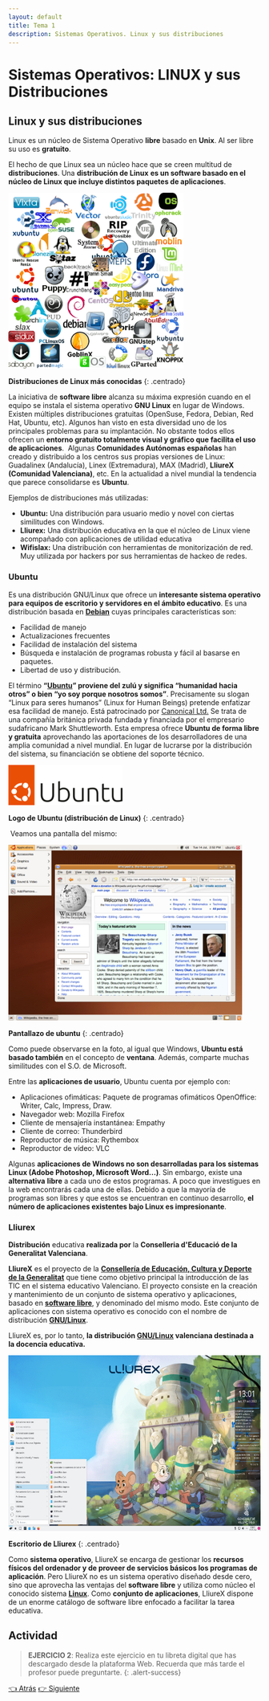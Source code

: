 ```yaml
---
layout: default
title: Tema 1
description: Sistemas Operativos. Linux y sus distribuciones
---
```


# Sistemas Operativos: LINUX y sus Distribuciones

## Linux y sus distribuciones

Linux es un núcleo de Sistema Operativo **libre** basado en **Unix**. Al ser libre su uso es **gratuito**.

El hecho de que Linux sea un núcleo hace que se creen multitud de **distribuciones**. Una **distribución de Linux** **es un software basado en el núcleo de Linux que incluye distintos paquetes de aplicaciones**. 

<img src="./images/Distribuciones_de_linux_mas_conocidas.png" alt="Distribuciones de linux más conocidas" height="350" class="img-centrada"/>

**Distribuciones de Linux más conocidas**
{: .centrado}

La iniciativa de **software libre** alcanza su máxima expresión cuando en el equipo se instala el sistema operativo **GNU Linux** en lugar de Windows. Existen múltiples distribuciones gratuitas (OpenSuse, Fedora, Debian, Red Hat, Ubuntu, etc). Algunos han visto en esta diversidad uno de los principales problemas para su implantación. No obstante todos ellos ofrecen un **entorno gratuito totalmente visual y gráfico que facilita el uso de aplicaciones**.  Algunas **Comunidades Autónomas españolas** han creado y distribuido a los centros sus propias versiones de Linux: Guadalinex (Andalucía), Linex (Extremadura), MAX (Madrid), **LliureX (Comunidad Valenciana)**, etc. En la actualidad a nivel mundial la tendencia que parece consolidarse es **Ubuntu**. 

Ejemplos de distribuciones más utilizadas:

* **Ubuntu:** Una distribución para usuario medio y novel con ciertas similitudes con Windows.
* **Lliurex:** Una distribución educativa en la que el núcleo de Linux viene acompañado con aplicaciones de utilidad educativa
* **Wifislax:** Una distribución con herramientas de monitorización de red. Muy utilizada por hackers por sus herramientas de hackeo de redes.

### Ubuntu

Es una distribución GNU/Linux que ofrece un **interesante sistema operativo para equipos de escritorio y servidores en el ámbito educativo**. Es una distribución basada en **[Debian](http://es.wikipedia.org/wiki/Debian)** cuyas principales características son:

* Facilidad de manejo
* Actualizaciones frecuentes
* Facilidad de instalación del sistema
* Búsqueda e instalación de programas robusta y fácil al basarse en paquetes.
* Libertad de uso y distribución.

El término **“[Ubuntu](http://es.wikipedia.org/wiki/Ubuntu)” proviene del zulú y significa “humanidad hacia otros” o bien “yo soy porque nosotros somos”**. Precisamente su slogan “Linux para seres humanos” (Linux for Human Beings) pretende enfatizar esa facilidad de manejo. Está patrocinado por [Canonical Ltd.](http://www.canonical.com/) Se trata de una compañía británica privada fundada y financiada por el empresario sudafricano Mark Shuttleworth. Esta empresa ofrece **Ubuntu de forma libre y gratuita** aprovechando las aportaciones de los desarrolladores de una amplia comunidad a nivel mundial. En lugar de lucrarse por la distribución del sistema, su financiación se obtiene del soporte técnico.

<img src="./images/Logo_de_ubuntu.png" alt="Logo de Ubuntu" height="80" class="img-centrada"/>


**Logo de Ubuntu (distribución de Linux)**
{: .centrado}

 Veamos una pantalla del mismo:

<img src="./images/Pantallazo_de_Ubuntu.jpg" alt="Logo de Ubuntu" height="350" class="img-centrada"/>

**Pantallazo de ubuntu**
{: .centrado}

Como puede observarse en la foto, al igual que Windows, **Ubuntu está basado también** en el concepto de **ventana**. Además, comparte muchas similitudes con el S.O. de Microsoft.

Entre las **aplicaciones de usuario**, Ubuntu cuenta por ejemplo con:

* Aplicaciones ofimáticas: Paquete de programas ofimáticos OpenOffice: Writer, Calc, Impress, Draw.
* Navegador web: Mozilla Firefox
* Cliente de mensajería instantánea: Empathy
* Cliente de correo: Thunderbird
* Reproductor de música: Rythembox
* Reproductor de vídeo: VLC


Algunas **aplicaciones de Windows no son desarrolladas para los sistemas Linux (Adobe Photoshop, Microsoft Word...)**. Sin embargo, existe una **alternativa** **libre** a cada uno de estos programas. A poco que investigues en la web encontrarás cada una de ellas. Debido a que la mayoría de programas son libres y que estos se encuentran en continuo desarrollo, **el número de aplicaciones existentes bajo Linux es impresionante**.

### Lliurex

**Distribución** educativa **realizada por** la **Conselleria d'Educació de la Generalitat Valenciana**.

**LliureX** es el proyecto de la **[Consellería de Educación, Cultura y Deporte de la Generalitat](http://www.ceice.gva.es/ "Conselleria d'Educació, Investigació, Cultura i Esport de la Generalitat Valenciana")** que tiene como objetivo principal la introducción de las TIC en el sistema educativo Valenciano. El proyecto consiste en la creación y mantenimiento de un conjunto de sistema operativo y aplicaciones, basado en [**software libre**](https://ca.wikipedia.org/wiki/Programari_lliure), y denominado del mismo modo. Este conjunto de aplicaciones con sistema operativo es conocido con el nombre de distribución **[GNU/Linux](https://www.xataka.com/basics/cual-es-la-diferencia-entre-linux-y-gnu-linux)**.


LliureX es, por lo tanto, **la distribución [GNU/Linux](https://www.gnu.org/gnu/gnu-history.md) valenciana destinada a la docencia educativa.**

<img src="./images/Pantallazo_Escritorio_LliureX21.jpg" alt="Logo de Ubuntu" height="350" class="img-centrada"/>

**Escritorio de Lliurex**
{: .centrado}

Como **sistema operativo**, LliureX se encarga de gestionar los **recursos físicos del ordenador y de proveer de servicios básicos los programas de aplicación**. Pero LliureX no es un sistema operativo diseñado desde cero, sino que aprovecha las ventajas del **software libre** y utiliza como núcleo el conocido sistema [**Linux**](https://ca.wikipedia.org/wiki/Linux_(nucli)). Como **conjunto de aplicaciones**, LliureX dispone de un enorme catálogo de software libre enfocado a facilitar la tarea educativa.

## Actividad

> **EJERCICIO 2**: Realiza este ejercicio en tu libreta digital que has descargado desde la plataforma Web. Recuerda que más tarde el profesor puede preguntarte.
{: .alert-success}

[👈 Atrás](./sistemas_operativos_familia_windows)
[👉 Siguiente](./sistemas_operativos_mac_os)